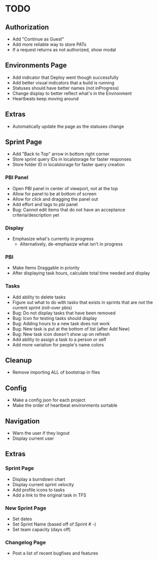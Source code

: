 # TODO

## Authorization
* Add "Continue as Guest"
* Add more reliable way to store PATs
* If a request returns as not authorized, show modal

## Environments Page
* Add indicator that Deploy went though successfully
* Add better visual indicators that a build is running
* Statuses should have better names (not inProgress)
* Change display to better reflect what's in the Environment
* Heartbeats keep moving around

## Extras
* Automatically update the page as the statuses change

## Sprint Page
* Add "Back to Top" arrow in bottom right corner
* Store sprint query IDs in localstorage for faster responses
* Store folder ID in localstorage for faster query creation

### PBI Panel
* Open PBI panel in center of viewport, not at the top
* Allow for panel to be at bottom of screen
* Allow for click and dragging the panel out
* Add effort and tags to pbi panel
* Bug: Cannot edit items that do not have an acceptance criteria/description yet

### Display
* Emphasize what's currently in progress
    * Alternatively, de-emphasize what isn't in progress

### PBI
* Make Items Draggable in priority
* After displaying task hours, calculate total time needed and display

### Tasks
* Add ability to delete tasks
* Figure out what to do with tasks that exists in sprints that are not the current sprint (roll-over pbis)
* Bug: Do not display tasks that have been removed
* Bug: Icon for testing tasks should display
* Bug: Adding hours to a new task does not work
* Bug: New task is put at the bottom of list (after Add New)
* Bug: New task icon doesn't show up on refresh
* Add ability to assign a task to a person or self
* Add more variation for people's name colors

## Cleanup
* Remove importing ALL of bootstrap in files

## Config
* Make a config json for each project
* Make the order of heartbeat environments sortable

## Navigation
* Warn the user if they logout
* Display current user

## Extras
### Sprint Page
* Display a burndown chart
* Display current sprint velocity
* Add profile icons to tasks
* Add a link to the original task in TFS

### New Sprint Page
* Set dates
* Set Sprint Name (based off of Sprint # -)
* Set team capacity (days off)

### Changelog Page
* Post a list of recent bugfixes and features